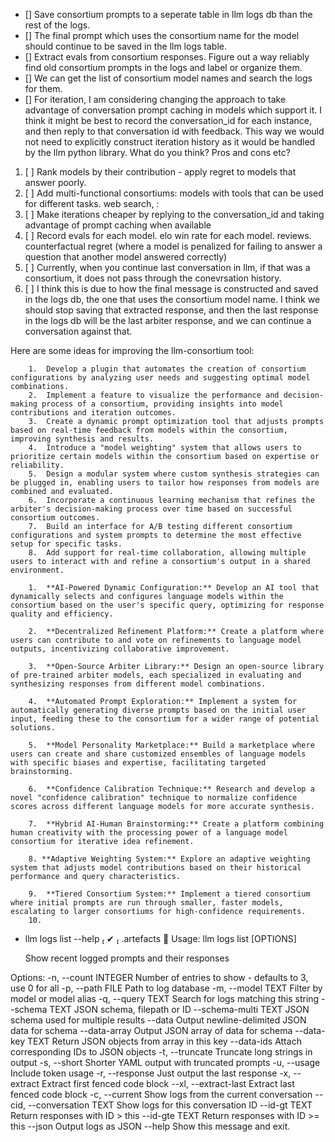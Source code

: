 - [] Save consortium prompts to a seperate table in llm logs db than the rest of the logs.
- [] The final prompt which uses the consortium name for the model should continue to be saved in the llm logs table.
- [] Extract evals from consortium responses. Figure out a way reliably find old consortium prompts in the logs and label or organize them.
- [] We can get the list of consortium model names and search the logs for them. 
- [] For iteration, I am considering changing the approach to take advantage of conversation prompt caching in models which support it. I think it might be best to record the conversation_id for each instance, and then reply to that conversation id with feedback. This way we would not need to explicitly construct iteration history as it would be handled by the llm python library. What do you think? Pros and cons etc?

1. [ ] Rank models by their contribution - apply regret to models that answer poorly.
2. [ ] Add multi-functional consortiums: models with tools that can be used for different tasks. web search, : 
3. [ ] Make iterations cheaper by replying to the conversation_id and taking advantage of prompt caching when available
4. [ ] Record evals for each model. elo win rate for each model. reviews. counterfactual regret (where a model is penalized for failing to answer a question that another model answered correctly)
5. [ ] Currently, when you continue last conversation in llm, if that was a consortium, it does not pass through the conevrsation history.
6. [ ] I think this is due to how the final message is constructed and saved in the logs db, the one that uses the consortium model name. I think we should stop saving that extracted response, and then the last response in the logs db will be the last arbiter response, and we can continue a conversation against that.

Here are some ideas for improving the llm-consortium tool:

        1.  Develop a plugin that automates the creation of consortium configurations by analyzing user needs and suggesting optimal model combinations.
        2.  Implement a feature to visualize the performance and decision-making process of a consortium, providing insights into model contributions and iteration outcomes.
        3.  Create a dynamic prompt optimization tool that adjusts prompts based on real-time feedback from models within the consortium, improving synthesis and results.
        4.  Introduce a "model weighting" system that allows users to prioritize certain models within the consortium based on expertise or reliability.
        5.  Design a modular system where custom synthesis strategies can be plugged in, enabling users to tailor how responses from models are combined and evaluated.
        6.  Incorporate a continuous learning mechanism that refines the arbiter's decision-making process over time based on successful consortium outcomes.
        7.  Build an interface for A/B testing different consortium configurations and system prompts to determine the most effective setup for specific tasks.
        8.  Add support for real-time collaboration, allowing multiple users to interact with and refine a consortium's output in a shared environment.

        1.  **AI-Powered Dynamic Configuration:** Develop an AI tool that dynamically selects and configures language models within the consortium based on the user's specific query, optimizing for response quality and efficiency.

        2.  **Decentralized Refinement Platform:** Create a platform where users can contribute to and vote on refinements to language model outputs, incentivizing collaborative improvement.

        3.  **Open-Source Arbiter Library:** Design an open-source library of pre-trained arbiter models, each specialized in evaluating and synthesizing responses from different model combinations.

        4.  **Automated Prompt Exploration:** Implement a system for automatically generating diverse prompts based on the initial user input, feeding these to the consortium for a wider range of potential solutions.

        5.  **Model Personality Marketplace:** Build a marketplace where users can create and share customized ensembles of language models with specific biases and expertise, facilitating targeted brainstorming.

        6.  **Confidence Calibration Technique:** Research and develop a novel "confidence calibration" technique to normalize confidence scores across different language models for more accurate synthesis.

        7.  **Hybrid AI-Human Brainstorming:** Create a platform combining human creativity with the processing power of a language model consortium for iterative idea refinement.

        8. **Adaptive Weighting System:** Explore an adaptive weighting system that adjusts model contributions based on their historical performance and query characteristics.

        9.  **Tiered Consortium System:** Implement a tiered consortium where initial prompts are run through smaller, faster models, escalating to larger consortiums for high-confidence requirements.
        10. 
- llm logs list --help              ✔  .artefacts  
Usage: llm logs list [OPTIONS]

  Show recent logged prompts and their responses

Options:
  -n, --count INTEGER         Number of entries to show - defaults to 3, use 0
                              for all
  -p, --path FILE             Path to log database
  -m, --model TEXT            Filter by model or model alias
  -q, --query TEXT            Search for logs matching this string
  --schema TEXT               JSON schema, filepath or ID
  --schema-multi TEXT         JSON schema used for multiple results
  --data                      Output newline-delimited JSON data for schema
  --data-array                Output JSON array of data for schema
  --data-key TEXT             Return JSON objects from array in this key
  --data-ids                  Attach corresponding IDs to JSON objects
  -t, --truncate              Truncate long strings in output
  -s, --short                 Shorter YAML output with truncated prompts
  -u, --usage                 Include token usage
  -r, --response              Just output the last response
  -x, --extract               Extract first fenced code block
  --xl, --extract-last        Extract last fenced code block
  -c, --current               Show logs from the current conversation
  --cid, --conversation TEXT  Show logs for this conversation ID
  --id-gt TEXT                Return responses with ID > this
  --id-gte TEXT               Return responses with ID >= this
  --json                      Output logs as JSON
  --help                      Show this message and exit.